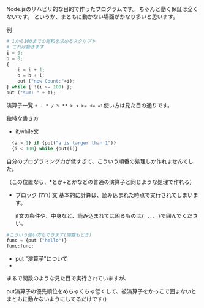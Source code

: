 Node.jsのリハビリ的な目的で作ったプログラムです。
ちゃんと動く保証は全くないです。
というか、まともに動かない場面がかなり多いと思います。

例
```py
# 1から100までの総和を求めるスクリプト
# これは動きます
i = 0;
b = 0;
{   
    i = i + 1;
    b = b + i;
    put ("now Count:"+i);
} while { !(i >= 100) };
put ("sum: " + b);
```

演算子一覧
```+ - * / % ** > < >= <= =```: 使い方は見た目の通りです。

独特な書き方

- if,while文
```py
  {a > 1} if {put("a is larger than 1")}
  {i < 100} while {put(i)}
```
自分のプログラミング力が低すぎて、こういう順番の処理しか作れませんでした。

（この位置なら、*とか+とかなどの普通の演算子と同じような処理で作れる）

- ブロック (???) 文
  基本的に計算は、読み込まれた時点で実行されてしまいます。
  
  if文の条件や、中身など、読み込まれては困るものは`{ ... }`で囲んでください。
```py
#こういう使い方もできます(関数もどき)
func = {put ("hello")}
func;func;
```

- put "演算子"について
- 
まるで関数のような見た目で実行されていますが、

put演算子の優先順位をめちゃくちゃ低くして、被演算子をかっこで囲まないとまともに動かないようにしてるだけです()

